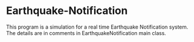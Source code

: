 # Earthquake-Notification

This program is a simulation for a real time Earthquake Notification system. The details are in comments in EarthquakeNotification main class.
